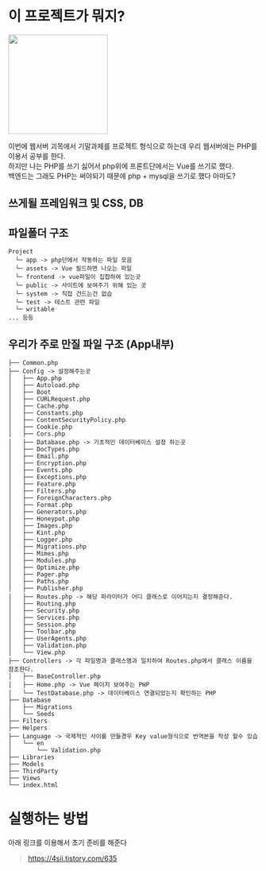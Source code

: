 # 이 프로젝트가 뭐지?
<img src="https://github.com/user-attachments/assets/e8a88537-7efc-42e2-9856-b7f6a3b3b6ef" style="width: 200px; height: 200px">

이번에 웹서버 괴목에서 기말과제를 프로젝트 형식으로 하는데 우리 웹서버에는 PHP를 이용서 공부를 한다.<br/>
하지만 나는 PHP를 쓰기 싫어서 php위에 프론트단에서는 Vue를 쓰기로 했다.<br/>
백엔드는 그래도 PHP는 써야되기 때문에 php + mysql을 쓰기로 했다 아마도?

## 쓰게될 프레임워크 및 CSS, DB


## 파일폴더 구조
```
Project
  └─ app -> php단에서 작동하는 파일 모음
  └─ assets -> Vue 필드하면 나오는 파일
  └─ frontend -> vue파일이 집합하여 있는곳
  └─ public -> 사이트에 보여주기 위해 있는 곳
  └─ system -> 직접 건드는건 없습
  └─ test -> 테스트 관련 파일 
  └─ writable
... 등등
```

## 우리가 주로 만질 파일 구조 (App내부)

```
├── Common.php
├── Config -> 설정해주는곳
│   ├── App.php
│   ├── Autoload.php
│   ├── Boot
│   ├── CURLRequest.php
│   ├── Cache.php
│   ├── Constants.php
│   ├── ContentSecurityPolicy.php
│   ├── Cookie.php
│   ├── Cors.php
│   ├── Database.php -> 기초적인 데이터베이스 설정 하는곳
│   ├── DocTypes.php
│   ├── Email.php
│   ├── Encryption.php
│   ├── Events.php
│   ├── Exceptions.php
│   ├── Feature.php
│   ├── Filters.php
│   ├── ForeignCharacters.php
│   ├── Format.php
│   ├── Generators.php
│   ├── Honeypot.php
│   ├── Images.php
│   ├── Kint.php
│   ├── Logger.php
│   ├── Migrations.php
│   ├── Mimes.php
│   ├── Modules.php
│   ├── Optimize.php
│   ├── Pager.php
│   ├── Paths.php
│   ├── Publisher.php
│   ├── Routes.php -> 해당 파라미터가 어디 클래스로 이어지는지 결정해준다.
│   ├── Routing.php
│   ├── Security.php
│   ├── Services.php
│   ├── Session.php
│   ├── Toolbar.php
│   ├── UserAgents.php
│   ├── Validation.php
│   └── View.php
├── Controllers -> 각 파일명과 클래스명과 일치하여 Routes.php에서 클래스 이름을 참조한다.
│   ├── BaseController.php 
│   ├── Home.php -> Vue 페이지 보여주는 PHP
│   └── TestDatabase.php -> 데이터베이스 연결되었는지 확인하는 PHP
├── Database
│   ├── Migrations
│   └── Seeds
├── Filters
├── Helpers
├── Language -> 국제적인 사이를 만들경우 Key value형식으로 번역본을 작성 할수 있습
│   └── en
│       └── Validation.php
├── Libraries
├── Models
├── ThirdParty
├── Views 
└── index.html
```
# 실행하는 방법

아래 링크를 이용해서 초기 준비를 해준다
> https://4sii.tistory.com/635